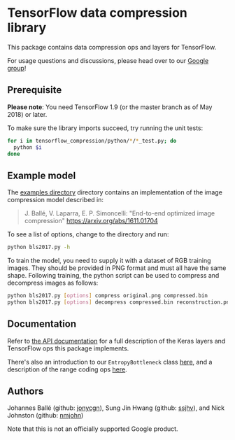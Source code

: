 # TensorFlow data compression library

This package contains data compression ops and layers for TensorFlow.

For usage questions and discussions, please head over to our
[Google group](https://groups.google.com/forum/#!forum/tensorflow-compression)!

## Prerequisite

**Please note**: You need TensorFlow 1.9 (or the master branch as of May 2018)
or later.

To make sure the library imports succeed, try running the unit tests:

```bash
for i in tensorflow_compression/python/*/*_test.py; do
  python $i
done
```

## Example model

The [examples directory](https://github.com/tensorflow/compression/tree/master/examples)
directory contains an implementation of the image compression model described
in:

> J. Ballé, V. Laparra, E. P. Simoncelli:
> "End-to-end optimized image compression"
> https://arxiv.org/abs/1611.01704

To see a list of options, change to the directory and run:

```bash
python bls2017.py -h
```

To train the model, you need to supply it with a dataset of RGB training images.
They should be provided in PNG format and must all have the same shape.
Following training, the python script can be used to compress and decompress
images as follows:

```bash
python bls2017.py [options] compress original.png compressed.bin
python bls2017.py [options] decompress compressed.bin reconstruction.png
```

## Documentation

Refer to [the API documentation](https://tensorflow.github.io/compression/docs/api_docs/python/tfc.html)
for a full description of the Keras layers and TensorFlow ops this package
implements.

There's also an introduction to our `EntropyBottleneck` class
[here](https://tensorflow.github.io/compression/docs/entropy_bottleneck.html),
and a description of the range coding ops
[here](https://tensorflow.github.io/compression/docs/range_coding.html).

## Authors
Johannes Ballé (github: [jonycgn](https://github.com/jonycgn)),
Sung Jin Hwang (github: [ssjhv](https://github.com/ssjhv)), and
Nick Johnston (github: [nmjohn](https://github.com/nmjohn))

Note that this is not an officially supported Google product.
